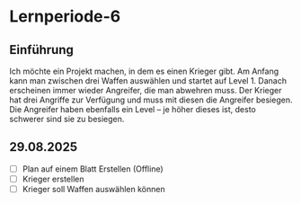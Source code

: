 # Lernperiode-6
## Einführung
Ich möchte ein Projekt machen, in dem es einen Krieger gibt. Am Anfang kann man zwischen drei Waffen auswählen und startet auf Level 1. Danach erscheinen immer wieder Angreifer, die man abwehren muss. Der Krieger hat drei Angriffe zur Verfügung und muss mit diesen die Angreifer besiegen. Die Angreifer haben ebenfalls ein Level – je höher dieses ist, desto schwerer sind sie zu besiegen.

## 29.08.2025
- [ ] Plan auf einem Blatt Erstellen (Offline)
- [ ] Krieger erstellen
- [ ] Krieger soll Waffen auswählen können 

